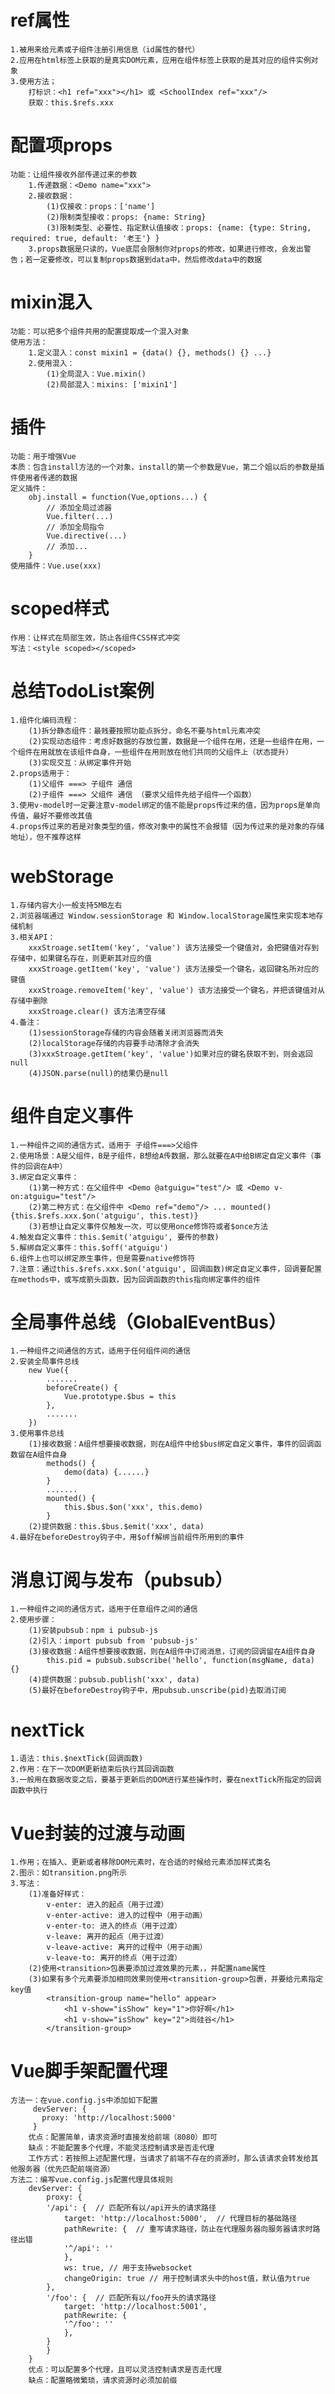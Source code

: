 # ref属性
    1.被用来给元素或子组件注册引用信息（id属性的替代）
    2.应用在html标签上获取的是真实DOM元素，应用在组件标签上获取的是其对应的组件实例对象
    3.使用方法；
        打标识：<h1 ref="xxx"></h1> 或 <SchoolIndex ref="xxx"/>
        获取：this.$refs.xxx
# 配置项props
    功能：让组件接收外部传递过来的参数
        1.传递数据：<Demo name="xxx">
        2.接收数据：
            (1)仅接收：props：['name']
            (2)限制类型接收：props: {name: String}
            (3)限制类型、必要性、指定默认值接收：props: {name: {type: String, required: true, default: '老王'} }
        3.props数据是只读的，Vue底层会限制你对props的修改，如果进行修改，会发出警告；若一定要修改，可以复制props数据到data中，然后修改data中的数据
# mixin混入
    功能：可以把多个组件共用的配置提取成一个混入对象
    使用方法：
        1.定义混入：const mixin1 = {data() {}, methods() {} ...}
        2.使用混入：
            (1)全局混入：Vue.mixin()
            (2)局部混入：mixins: ['mixin1']
# 插件
    功能：用于增强Vue
    本质：包含install方法的一个对象，install的第一个参数是Vue，第二个姐以后的参数是插件使用者传递的数据
    定义插件：
        obj.install = function(Vue,options...) {
            // 添加全局过滤器
            Vue.filter(...)
            // 添加全局指令
            Vue.directive(...)
            // 添加...
        }
    使用插件：Vue.use(xxx)
# scoped样式
    作用：让样式在局部生效，防止各组件CSS样式冲突
    写法：<style scoped></scoped>
# 总结TodoList案例
    1.组件化编码流程：
        (1)拆分静态组件：最贱要按照功能点拆分，命名不要与html元素冲突
        (2)实现动态组件：考虑好数据的存放位置，数据是一个组件在用，还是一些组件在用，一个组件在用就放在该组件自身，一些组件在用则放在他们共同的父组件上（状态提升）
        (3)实现交互：从绑定事件开始
    2.props适用于：
        (1)父组件 ===> 子组件 通信
        (2)子组件 ===> 父组件 通信 （要求父组件先给子组件一个函数）
    3.使用v-model时一定要注意v-model绑定的值不能是props传过来的值，因为props是单向传值，最好不要修改其值
    4.props传过来的若是对象类型的值，修改对象中的属性不会报错（因为传过来的是对象的存储地址），但不推荐这样
# webStorage
    1.存储内容大小一般支持5MB左右
    2.浏览器端通过 Window.sessionStorage 和 Window.localStorage属性来实现本地存储机制
    3.相关API：
        xxxStroage.setItem('key', 'value') 该方法接受一个键值对，会把键值对存到存储中，如果键名存在，则更新其对应的值
        xxxStroage.getItem('key', 'value') 该方法接受一个键名，返回键名所对应的键值
        xxxStroage.removeItem('key', 'value') 该方法接受一个键名，并把该键值对从存储中删除
        xxxStroage.clear() 该方法清空存储
    4.备注：
        (1)sessionStorage存储的内容会随着关闭浏览器而消失
        (2)localStorage存储的内容要手动清除才会消失
        (3)xxxStroage.getItem('key', 'value')如果对应的键名获取不到，则会返回null
        (4)JSON.parse(null)的结果仍是null
# 组件自定义事件
    1.一种组件之间的通信方式，适用于 子组件===>父组件
    2.使用场景：A是父组件，B是子组件，B想给A传数据，那么就要在A中给B绑定自定义事件（事件的回调在A中）
    3.绑定自定义事件：
        (1)第一种方式：在父组件中 <Demo @atguigu="test"/> 或 <Demo v-on:atguigu="test"/>
        (2)第二种方式：在父组件中 <Demo ref="demo"/> ... mounted() {this.$refs.xxx.$on('atguigu', this.test)}
        (3)若想让自定义事件仅触发一次，可以使用once修饰符或者$once方法
    4.触发自定义事件：this.$emit('atguigu', 要传的参数)
    5.解绑自定义事件：this.$off('atguigu')
    6.组件上也可以绑定原生事件，但是需要native修饰符
    7.注意：通过this.$refs.xxx.$on('atguigu', 回调函数)绑定自定义事件，回调要配置在methods中，或写成箭头函数，因为回调函数的this指向绑定事件的组件
# 全局事件总线（GlobalEventBus）
    1.一种组件之间通信的方式，适用于任何组件间的通信
    2.安装全局事件总线
        new Vue({
            .......
            beforeCreate() {
                Vue.prototype.$bus = this
            },
            .......
        })
    3.使用事件总线
        (1)接收数据：A组件想要接收数据，则在A组件中给$bus绑定自定义事件，事件的回调函数留在A组件自身
            methods() {
                demo(data) {......} 
            }
            .......
            mounted() {
                this.$bus.$on('xxx', this.demo)
            }
        (2)提供数据：this.$bus.$emit('xxx', data)
    4.最好在beforeDestroy钩子中，用$off解绑当前组件所用到的事件
# 消息订阅与发布（pubsub）
    1.一种组件之间的通信方式，适用于任意组件之间的通信
    2.使用步骤：
        (1)安装pubsub：npm i pubsub-js
        (2)引入：import pubsub from 'pubsub-js'
        (3)接收数据：A组件想要接收数据，则在A组件中订阅消息，订阅的回调留在A组件自身
            this.pid = pubsub.subscribe('hello', function(msgName, data) {}
        (4)提供数据：pubsub.publish('xxx', data)
        (5)最好在beforeDestroy钩子中，用pubsub.unscribe(pid)去取消订阅 
# nextTick
    1.语法：this.$nextTick(回调函数)
    2.作用：在下一次DOM更新结束后执行其回调函数
    3.一般用在数据改变之后，要基于更新后的DOM进行某些操作时，要在nextTick所指定的回调函数中执行
# Vue封装的过渡与动画
    1.作用；在插入、更新或者移除DOM元素时，在合适的时候给元素添加样式类名
    2.图示：如transition.png所示
    3.写法：
        (1)准备好样式：
            v-enter: 进入的起点（用于过渡）
            v-enter-active: 进入的过程中（用于动画）
            v-enter-to: 进入的终点（用于过渡）
            v-leave: 离开的起点（用于过渡）
            v-leave-active: 离开的过程中（用于动画）
            v-leave-to: 离开的终点（用于过渡）
        (2)使用<transition>包裹要添加过渡效果的元素，，并配置name属性
        (3)如果有多个元素要添加相同效果则使用<transition-group>包裹，并要给元素指定key值
            <transition-group name="hello" appear>
                <h1 v-show="isShow" key="1">你好啊</h1>
                <h1 v-show="isShow" key="2">尚硅谷</h1>
            </transition-group>
# Vue脚手架配置代理
    方法一：在vue.config.js中添加如下配置
         devServer: {
           proxy: 'http://localhost:5000'
         }
        优点：配置简单，请求资源时直接发给前端（8080）即可
        缺点：不能配置多个代理，不能灵活控制请求是否走代理
        工作方式：若按照上述配置代理，当请求了前端不存在的资源时，那么该请求会转发给其他服务器（优先匹配前端资源）
    方法二：编写vue.config.js配置代理具体规则
        devServer: {
            proxy: {
            '/api': {  // 匹配所有以/api开头的请求路径
                target: 'http://localhost:5000',  // 代理目标的基础路径
                pathRewrite: {  // 重写请求路径，防止在代理服务器向服务器请求时路径出错
                '^/api': ''
                },
                ws: true, // 用于支持websocket
                changeOrigin: true // 用于控制请求头中的host值，默认值为true
            },
            '/foo': {  // 匹配所有以/foo开头的请求路径
                target: 'http://localhost:5001',
                pathRewrite: {
                '^/foo': ''
                },
            }
            }
        }
        优点：可以配置多个代理，且可以灵活控制请求是否走代理
        缺点：配置略微繁琐，请求资源时必须加前缀